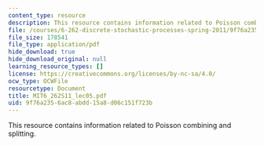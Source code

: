 ```yaml
---
content_type: resource
description: This resource contains information related to Poisson combining and splitting.
file: /courses/6-262-discrete-stochastic-processes-spring-2011/9f76a2356ac8abdd15a8d06c151f723b_MIT6_262S11_lec05.pdf
file_size: 178541
file_type: application/pdf
hide_download: true
hide_download_original: null
learning_resource_types: []
license: https://creativecommons.org/licenses/by-nc-sa/4.0/
ocw_type: OCWFile
resourcetype: Document
title: MIT6_262S11_lec05.pdf
uid: 9f76a235-6ac8-abdd-15a8-d06c151f723b
---
```

This resource contains information related to Poisson combining and splitting.